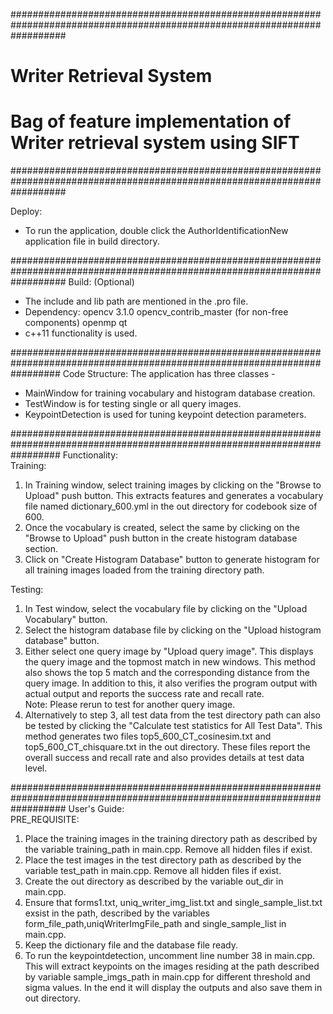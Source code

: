##########################################################################################################################
# Writer Retrieval System
# Bag of feature implementation of Writer retrieval system using SIFT
##########################################################################################################################	

Deploy: 
- To run the application, double click the AuthorIdentificationNew application file in build directory.

##########################################################################################################################
Build: (Optional)
- The include and lib path are mentioned in the .pro file.
- Dependency: opencv 3.1.0
			opencv_contrib_master (for non-free components)
			openmp
			qt
- c++11 functionality is used.

#########################################################################################################################
Code Structure:
The application has three classes -
- MainWindow for training vocabulary and histogram database creation.
- TestWindow is for testing single or all query images. 
- KeypointDetection is used for tuning keypoint detection parameters.

#########################################################################################################################
Functionality: <br />
Training: <br />
1. In Training window, select training images by clicking on the "Browse to Upload" push button. This extracts features and generates a vocabulary file named dictionary_600.yml in the out directory for codebook size of 600. <br />
2. Once the vocabulary is created, select the same by clicking on the "Browse to Upload" push button in the create histogram database section. <br />
3. Click on "Create Histogram Database" button to generate histogram for all training images loaded from the training directory path. <br />

Testing: <br />
1. In Test window, select the vocabulary file by clicking on the "Upload Vocabulary" button. <br />
2. Select the histogram database file by clicking on the "Upload histogram database" button. <br />
3. Either select one query image by "Upload query image". This displays the query image and the topmost match in new windows. This method also shows the top 5 match and the corresponding distance from the query image. In addition to this, it also verifies the program output with actual output and reports the success rate and recall rate. <br />
   Note: Please rerun to test for another query image. <br />
4. Alternatively to step 3, all test data from the test directory path can also be tested by clicking the "Calculate test statistics for All Test Data". This method generates two files top5_600_CT_cosinesim.txt and top5_600_CT_chisquare.txt in the out directory. These files report the overall success and recall rate and also provides details at test data level. <br />

##########################################################################################################################
User's Guide: <br />
PRE_REQUISITE: <br />
1. Place the training images in the training directory path as described by the variable training_path in main.cpp. Remove all hidden files if exist. <br />
2. Place the test images in the test directory path as described by the variable test_path in main.cpp. Remove all hidden files if exist.<br />
3. Create the out directory as described by the variable out_dir in main.cpp.<br />
4. Ensure that forms1.txt, uniq_writer_img_list.txt and single_sample_list.txt exsist in the path, described by the variables form_file_path,uniqWriterImgFile_path and single_sample_list in main.cpp. <br /> 
5. Keep the dictionary file and the database file ready. <br />
6. To run the keypointdetection, uncomment line number 38 in main.cpp. This will extract keypoints on the images residing at the path described by variable sample_imgs_path in main.cpp for different threshold and sigma values. In the end it will display the outputs and also save them in out directory.<br />
